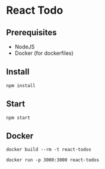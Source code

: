 # React Todo

## Prerequisites
- NodeJS
- Docker (for dockerfiles)

## Install
```npm install```

## Start
```npm start```

## Docker

```docker build --rm -t react-todos```

```docker run -p 3000:3000 react-todos```